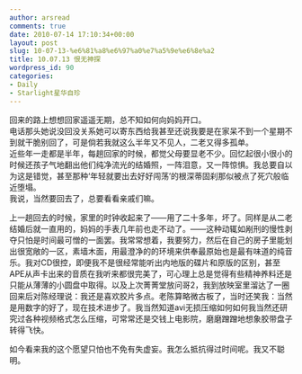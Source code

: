 ```yaml
---
author: arsread
comments: true
date: 2010-07-14 17:10:34+00:00
layout: post
slug: 10-07-13-%e6%81%a8%e6%97%a0%e7%a5%9e%e6%8e%a2
title: 10.07.13 恨无神探
wordpress_id: 90
categories:
- Daily
- Starlight星华自珍
---
```


回来的路上想想回家遥遥无期，总不知如何向妈妈开口。  
电话那头她说没回没关系她可以寄东西给我甚至还说我要是在家呆不到一个星期不到就干脆别回了，可是倘若我就这么半年又不见人，二老又得多孤单。  
近些年一走都是半年，每趟回家的时候，都觉父母要显老不少。回忆起很小很小的时候还孩子气地翻出他们纯净流光的结婚照，一阵泪意，又一阵惊惧。我总要自以为这是错觉，甚至那种‘年轻就要出去好好闯荡’的根深蒂固刹那似被点了死穴般临近堕塌。  
我说，当然要回去了，总要看看亲戚们嘛。  
  
上一趟回去的时候，家里的时钟收起来了——用了二十多年，坏了。同样是从二老结婚后就一直用的，妈妈的手表几年前也走不动了。——这种动辄如剐刑的慢性剥夺只怕是时间最可憎的一面罢。我常常想着，我要努力，然后在自己的房子里能划出很宽敞的一区，素墙木面，用最澄净的的环境来供奉最原始也是最有味道的纯音乐。我对CD很控，即便我不是很经常能听出内地版的碟片和原版的区别，甚至APE从声卡出来的音质在我听来都很完美了，可心理上总是觉得有些精神养料还是只能从薄薄的小圆盘中取得。以及上次菁菁堂放问哥2，我到放映室里溜达了一圈回来后对陈经理说：我还是喜欢胶片多点。老陈算略微古板了，当时还笑我：当然是用数字的好了，现在技术进步了。我当然知道avi无损压缩如何如何我当然还研究过各种视频格式怎么压缩，可常常还是交钱上电影院，磨磨蹭蹭地想象胶带盘子转得飞快。  
  
如今看来我的这个愿望只怕也不免有失虚妄。我怎么抵抗得过时间呢。我又不聪明。
